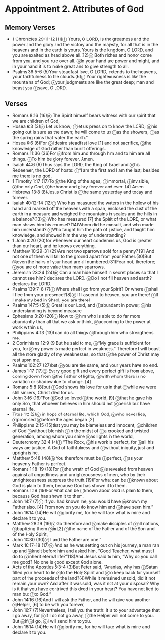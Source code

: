 #  Appointment 2. Attributes of God

## Memory Verses
- 1 Chronicles 29:11-12 (11)<f>ⓛ</f> Yours, O LORD, is the greatness and the power and the glory and the victory and the majesty, for all that is in the heavens and in the earth is yours. Yours is the kingdom, O LORD, and you are exalted as head above all.(12)<f>ⓜ</f> Both riches and honor come from you, and you rule over all. <f>ⓝ</f>In your hand are power and might, and in your hand it is to make great and to give strength to all.
- Psalms 36:5-6 (5)<pb/><t>Your steadfast love, O LORD, extends to the heavens, </t><t>your faithfulness to the clouds.</t>(6)<t><f>ⓙ</f> Your righteousness is like the mountains of God; </t><t><f>ⓚ</f>your judgments are like the great deep; </t><t>man and beast you <f>ⓛ</f>save, O LORD. </t>

## Verses
- Romans 8:16 (16)<f>ⓓ</f> The Spirit himself bears witness with our spirit that we are children of God,
- Hosea 6:3 (3)<t><f>ⓔ</f> Let us know; <f>ⓕ</f>let us press on to know the LORD; </t><t><f>ⓖ</f>his going out is sure as the dawn; </t><t>he will come to us <f>ⓗ</f>as the showers, </t><t><f>ⓘ</f>as the spring rains that water the earth.” </t>
- Hosea 6:6 (6)<t>For <f>ⓟ</f>I desire steadfast love <f>[1]</f> and not sacrifice, </t><t><f>ⓠ</f>the knowledge of God rather than burnt offerings. </t>
- Romans 11:36 (36)<pb/>For <f>ⓠ</f>from him and through him and to him are all things. <f>ⓡ</f>To him be glory forever. Amen.
- Isaiah 44:6 (6)<pb/><t>Thus says the LORD, the King of Israel </t><t>and <f>ⓗ</f>his Redeemer, the LORD of hosts: </t><t><f>ⓘ</f>“I am the first and I am the last; </t><t>besides me there is no god.</t>
- 1 Timothy 1:17 (17)To <f>ⓗ</f>the King of the ages, <f>ⓘ</f>immortal, <f>ⓙ</f>invisible, <f>ⓚ</f>the only God, <f>ⓛ</f>be honor and glory forever and ever. <f>[4]</f> Amen.
- Hebrews 13:8 (8)Jesus Christ is <f>ⓝ</f>the same yesterday and today and forever.
- Isaiah 40:12-14 (12)<pb/><t><f>ⓡ</f> Who has measured the waters in the hollow of his hand </t><t>and marked off the heavens with a span, </t><t>enclosed the dust of the earth in a measure </t><t>and weighed the mountains in scales </t><t>and the hills in a balance?</t>(13)<t><f>ⓢ</f> Who has measured <f>[7]</f> the Spirit of the LORD, </t><t>or what man shows him his counsel?</t>(14)<t>Whom did he consult, </t><t>and who made him understand? </t><t><f>ⓣ</f>Who taught him the path of justice, </t><t>and taught him knowledge, </t><t>and showed him the way of understanding?</t>
- 1 John 3:20 (20)for whenever our heart condemns us, God is greater than our heart, and he knows everything.
- Matthew 10:29-31 (29)<J>Are not two sparrows sold for a penny? <f>[9]</f> And not one of them will fall to the ground apart from your Father.</J>(30)<J>But <f>ⓦ</f>even the hairs of your head are all numbered.</J>(31)<J>Fear not, therefore; <f>ⓧ</f>you are of more value than many sparrows.</J>
- Jeremiah 23:24 (24)<f>ⓑ</f> Can a man hide himself in secret places so that I cannot see him? declares the LORD. <f>ⓒ</f>Do I not fill heaven and earth? declares the LORD.
- Psalms 139:7-8 (7)<pb/><t><f>ⓘ</f> Where shall I go from your Spirit? </t><t>Or where <f>ⓙ</f>shall I flee from your presence?</t>(8)<t><f>ⓚ</f> If I ascend to heaven, you are there! </t><t><f>ⓛ</f>If I make my bed in Sheol, you are there!</t>
- Psalms 147:5 (5)<t><f>ⓚ</f> Great is our Lord, and <f>ⓛ</f>abundant in power; </t><t><f>ⓜ</f>his understanding is beyond measure.</t>
- Ephesians 3:20 (20)<pb/><f>ⓤ</f> Now to <f>ⓥ</f>him who is able to do far more abundantly than all that we ask or think, <f>ⓦ</f>according to the power at work within us,
- Philippians 4:13 (13)I can do all things <f>ⓤ</f>through him who strengthens me.
- 2 Corinthians 12:9 (9)But he said to me, <J> <f>ⓝ</f>“My grace is sufficient for you, for <f>ⓞ</f>my power is made perfect in weakness.”</J> Therefore I will boast all the more gladly of my weaknesses, so that <f>ⓟ</f>the power of Christ may rest upon me.
- Psalms 102:27 (27)<t>but <f>ⓨ</f>you are the same, and your years have no end.</t>
- James 1:17 (17)<f>ⓩ</f> Every good gift and every perfect gift is from above, coming down from <f>ⓐ</f>the Father of lights, <f>ⓑ</f>with whom there is no variation or shadow due to change. <f>[4]</f>
- Romans 5:8 (8)but <f>ⓛ</f>God shows his love for us in that <f>ⓜ</f>while we were still sinners, Christ died for us.
- John 3:16 (16)<pb/><J>“For <f>ⓑ</f>God so loved <f>ⓒ</f>the world, <f>[9]</f> <f>ⓓ</f>that he gave his only Son, that whoever believes in him should not <f>ⓔ</f>perish but have eternal life.</J>
- Titus 1:2 (2)<f>ⓓ</f> in hope of eternal life, which God, <f>ⓔ</f>who never lies, <f>ⓕ</f>promised <f>ⓖ</f>before the ages began <f>[2]</f>
- Philippians 2:15 (15)that you may be blameless and innocent, <f>ⓖ</f>children of God <f>ⓗ</f>without blemish <f>ⓘ</f>in the midst of <f>ⓙ</f>a crooked and twisted generation, among whom you shine <f>ⓚ</f>as lights in the world,
- Deuteronomy 32:4 (4)<pb/><t><f>ⓕ</f> “The Rock, <f>ⓖ</f>his work is perfect, </t><t>for <f>ⓗ</f>all his ways are justice. </t><t>A God of faithfulness and <f>ⓘ</f>without iniquity, </t><t>just and upright is he.</t>
- Matthew 5:48 (48)<J><f>ⓗ</f> You therefore must be <f>ⓘ</f>perfect, <f>ⓙ</f>as your heavenly Father is perfect.</J>
- Romans 1:18-19 (18)<pb/>For <f>ⓙ</f>the wrath of God <f>ⓚ</f>is revealed from heaven against all ungodliness and unrighteousness of men, who by their unrighteousness suppress the truth.(19)For what can be <f>ⓛ</f>known about God is plain to them, because God has shown it to them.
- Romans 1:19 (19)For what can be <f>ⓛ</f>known about God is plain to them, because God has shown it to them.
- John 14:7 (7)<J><f>ⓛ</f> If you had known me, you would have <f>ⓜ</f>known my Father also. <f>[4]</f> From now on you do know him and <f>ⓝ</f>have seen him.”</J>
- John 16:14 (14)<J>He will <f>ⓐ</f>glorify me, for he will take what is mine and declare it to you.</J>
- Matthew 28:19 (19)<J><f>ⓧ</f> Go therefore and <f>ⓨ</f>make disciples of <f>ⓩ</f>all nations, <f>ⓐ</f>baptizing them <f>ⓑ</f>in <f>[2]</f> <f>ⓒ</f>the name of the Father and of the Son and of the Holy Spirit,</J>
- John 10:30 (30)<J><f>ⓧ</f> I and the Father are one.”</J>
- Mark 10:17-18 (17)<pb/><f>ⓥ</f> And as he was setting out on his journey, a man ran up and <f>ⓦ</f>knelt before him and asked him, “Good Teacher, what must I do to <f>ⓧ</f>inherit eternal life?”(18)And Jesus said to him, <J>“Why do you call me good? No one is good except God alone.</J>
- Acts of the Apostles 5:3-4 (3)But Peter said, “Ananias, why has <f>ⓒ</f>Satan filled your heart to lie <f>ⓓ</f>to the Holy Spirit and <f>ⓔ</f>to keep back for yourself part of the proceeds of the land?(4)While it remained unsold, did it not remain your own? And after it was sold, was it not at your disposal? Why is it that you have contrived this deed in your heart? You have not lied to man but <f>ⓕ</f>to God.”
- John 14:16 (16)<J>And I will ask the Father, and he will give you another <f>ⓒ</f>Helper, <f>[6]</f> to be with you forever,</J>
- John 16:7 (7)<J>Nevertheless, I tell you the truth: it is to your advantage that I go away, for <f>ⓚ</f>if I do not go away, <f>ⓛ</f>the Helper will not come to you. But <f>ⓜ</f>if <f>ⓝ</f>I go, <f>ⓞ</f>I will send him to you.</J>
- John 16:14 (14)<J>He will <f>ⓐ</f>glorify me, for he will take what is mine and declare it to you.</J>
